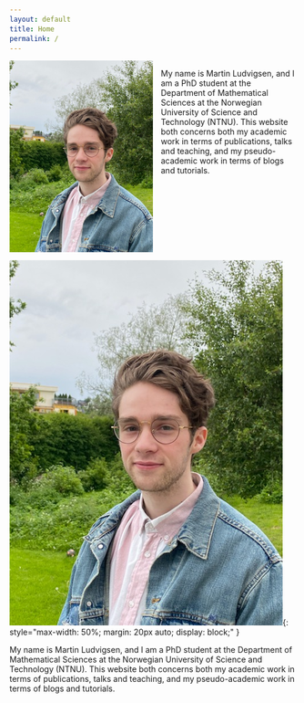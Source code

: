 ```yaml
---
layout: default
title: Home
permalink: /
---
```


<div style="overflow: auto;">
  <img src="/assets/images/me.jpg" style="float: left; max-width: 50%; margin-right: 1em;">
  <p>My name is Martin Ludvigsen, and I am a PhD student at the Department of Mathematical Sciences at the Norwegian University of Science and Technology (NTNU).
This website both concerns both my academic work in terms of publications, talks and teaching, and my pseudo-academic work in terms of blogs and tutorials.</p>
</div>

![me](/assets/images/me.jpg){: style="max-width: 50%; margin: 20px auto; display: block;" }


My name is Martin Ludvigsen, and I am a PhD student at the Department of Mathematical Sciences at the Norwegian University of Science and Technology (NTNU).
This website both concerns both my academic work in terms of publications, talks and teaching, and my pseudo-academic work in terms of blogs and tutorials.
